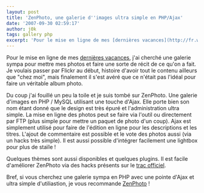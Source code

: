 ```yaml
---
layout: post
title: 'ZenPhoto, une galerie d''images ultra simple en PHP/Ajax'
date: '2007-09-30 02:59:17'
author: j0k
tags: gallery php
excerpt: 'Pour le mise en ligne de mes [dernières vacances](http://fr.wikipedia.org/wiki/%C3%8Eles_Canaries), j''ai cherché une galerie sympa pour mettre mes photos et faire une sorte de récit de ce qu''on a fait.   Je voulais passer par Flickr au début, histoire d''avoir tout le contenu ailleurs que "chez moi", mais finalement il s''est avéré que ce n''était pas      ...'
---
```


Pour le mise en ligne de mes [dernières vacances](http://fr.wikipedia.org/wiki/%C3%8Eles_Canaries), j'ai cherché une galerie sympa pour mettre mes photos et faire une sorte de récit de ce qu'on a fait.   Je voulais passer par Flickr au début, histoire d'avoir tout le contenu ailleurs que "chez moi", mais finalement il s'est avéré que ce n'était pas l'idéal pour faire un véritable album photo.

Du coup j'ai fouillé un peu la toile et je suis tombé sur ZenPhoto. Une galerie d'images en PHP / MySQL utilisant une touche d'Ajax. Elle porte bien son nom étant donné que le design est très épuré et l'administration ultra simple. La mise en ligne des photos peut se faire via l'outil ou directement par FTP (plus simple pour mettre un paquet de photo d'un coup).   Ajax est simplement utilisé pour faire de l'édition en ligne pour les descriptions et les titres. L'ajout de commentaire est possible et le vote des photos aussi (via un hacks très simple). Il est aussi possible d'intégrer facilement une lightbox pour plus de staïle !

Quelques thèmes sont aussi disponibles et quelques plugins. Il est facile d'améliorer ZenPhoto via des hacks présents sur le [trac officiel](http://www.zenphoto.org/trac/wiki).

Bref, si vous cherchez une galerie sympa en PHP avec une pointe d'Ajax et ultra simple d'utiliastion, je vous recommande [ZenPhoto](http://www.zenphoto.org/) !
